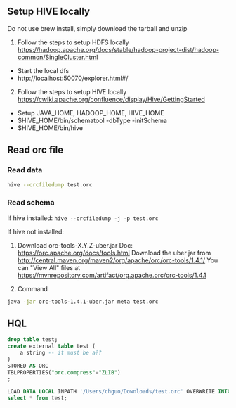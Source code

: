 ## Setup HIVE locally
Do not use brew install, simply download the tarball and unzip

1. Follow the steps to setup HDFS locally https://hadoop.apache.org/docs/stable/hadoop-project-dist/hadoop-common/SingleCluster.html
- Start the local dfs
- http://localhost:50070/explorer.html#/

2. Follow the steps to setup HIVE locally https://cwiki.apache.org/confluence/display/Hive/GettingStarted
- Setup JAVA_HOME, HADOOP_HOME, HIVE_HOME
- $HIVE_HOME/bin/schematool -dbType <db type> -initSchema
- $HIVE_HOME/bin/hive


## Read orc file
### Read data
```bash
hive --orcfiledump test.orc
```

### Read schema
If hive installed: ```hive --orcfiledump -j -p test.orc ```

If hive not installed:
1. Download orc-tools-X.Y.Z-uber.jar
Doc: https://orc.apache.org/docs/tools.html
Download the uber jar from http://central.maven.org/maven2/org/apache/orc/orc-tools/1.4.1/ 
You can "View All" files at https://mvnrepository.com/artifact/org.apache.orc/orc-tools/1.4.1

2. Command
```bash
java -jar orc-tools-1.4.1-uber.jar meta test.orc
```

## HQL
```sql
drop table test;
create external table test (
    a string -- it must be a??
)
STORED AS ORC
TBLPROPERTIES("orc.compress"="ZLIB")
;

LOAD DATA LOCAL INPATH '/Users/chguo/Downloads/test.orc' OVERWRITE INTO TABLE test;
select * from test;
```
